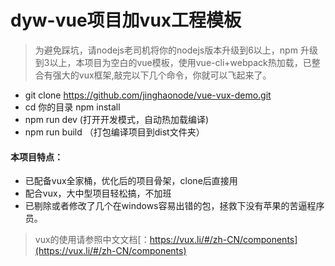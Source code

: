 # dyw-vue项目加vux工程模板
> 为避免踩坑，请nodejs老司机将你的nodejs版本升级到6以上，npm 升级到3以上，本项目为空白的vue模板，使用vue-cli+webpack热加载，已整合有强大的vux框架,敲完以下几个命令，你就可以飞起来了。

- git clone https://github.com/jinghaonode/vue-vux-demo.git
- cd 你的目录 npm install
- npm run dev (打开开发模式，自动热加载编译)
- npm run build （打包编译项目到dist文件夹）




#### 本项目特点：
- 已配备vux全家桶，优化后的项目骨架，clone后直接用
- 配合vux，大中型项目轻松搞，不加班
- 已剔除或者修改了几个在windows容易出错的包，拯救下没有苹果的苦逼程序员。

> vux的使用请参照中文文档[：https://vux.li/#/zh-CN/components](https://vux.li/#/zh-CN/components)

